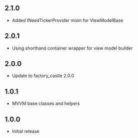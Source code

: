 ## 2.1.0
* Added INeedTickerProvider mixin for ViewModelBase
 
## 2.0.1
* Using shorthand container wrapper for view model builder

## 2.0.0
* Update to factory_castle 2.0.0

## 1.0.1
* MVVM base classes and helpers

## 1.0.0
* Initial release
